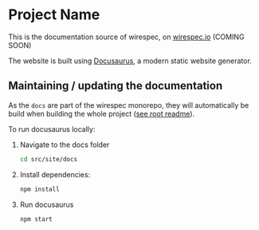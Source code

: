# Project Name

This is the documentation source of wirespec, on [wirespec.io](https://wirespec.io) (COMING SOON)

The website is built using [Docusaurus](https://docusaurus.io/), a modern static website generator.

## Maintaining / updating the documentation

As the `docs` are part of the wirespec monorepo, they will automatically be build when building the whole project ([see root readme](../../../README.md)).

To run docusaurus locally:

1. Navigate to the docs folder

   ```bash
   cd src/site/docs
   ```

2. Install dependencies:
   ```bash
   npm install
   ```
3. Run docusaurus
   ```bash
   npm start
   ```
